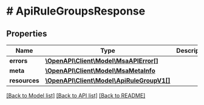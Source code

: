 # # ApiRuleGroupsResponse

## Properties

Name | Type | Description | Notes
------------ | ------------- | ------------- | -------------
**errors** | [**\OpenAPI\Client\Model\MsaAPIError[]**](MsaAPIError.md) |  | [optional]
**meta** | [**\OpenAPI\Client\Model\MsaMetaInfo**](MsaMetaInfo.md) |  |
**resources** | [**\OpenAPI\Client\Model\ApiRuleGroupV1[]**](ApiRuleGroupV1.md) |  |

[[Back to Model list]](../../README.md#models) [[Back to API list]](../../README.md#endpoints) [[Back to README]](../../README.md)
